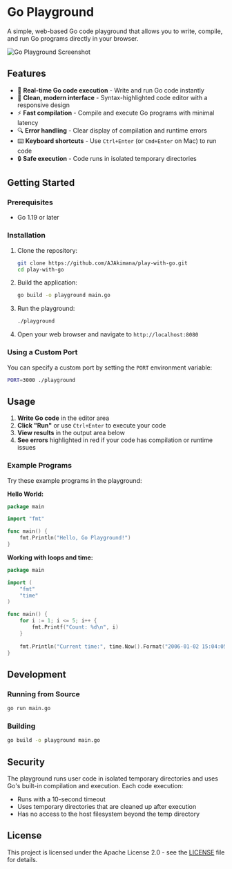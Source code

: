 # Go Playground

A simple, web-based Go code playground that allows you to write, compile, and run Go programs directly in your browser.

![Go Playground Screenshot](https://github.com/user-attachments/assets/54d9fdd5-63f7-4be2-a1f2-7b71f3951d15)

## Features

- 🚀 **Real-time Go code execution** - Write and run Go code instantly
- 🎨 **Clean, modern interface** - Syntax-highlighted code editor with a responsive design
- ⚡ **Fast compilation** - Compile and execute Go programs with minimal latency
- 🔍 **Error handling** - Clear display of compilation and runtime errors
- ⌨️ **Keyboard shortcuts** - Use `Ctrl+Enter` (or `Cmd+Enter` on Mac) to run code
- 🔒 **Safe execution** - Code runs in isolated temporary directories

## Getting Started

### Prerequisites

- Go 1.19 or later

### Installation

1. Clone the repository:
   ```bash
   git clone https://github.com/AJAkimana/play-with-go.git
   cd play-with-go
   ```

2. Build the application:
   ```bash
   go build -o playground main.go
   ```

3. Run the playground:
   ```bash
   ./playground
   ```

4. Open your web browser and navigate to `http://localhost:8080`

### Using a Custom Port

You can specify a custom port by setting the `PORT` environment variable:

```bash
PORT=3000 ./playground
```

## Usage

1. **Write Go code** in the editor area
2. **Click "Run"** or use `Ctrl+Enter` to execute your code
3. **View results** in the output area below
4. **See errors** highlighted in red if your code has compilation or runtime issues

### Example Programs

Try these example programs in the playground:

**Hello World:**
```go
package main

import "fmt"

func main() {
    fmt.Println("Hello, Go Playground!")
}
```

**Working with loops and time:**
```go
package main

import (
    "fmt"
    "time"
)

func main() {
    for i := 1; i <= 5; i++ {
        fmt.Printf("Count: %d\n", i)
    }
    
    fmt.Println("Current time:", time.Now().Format("2006-01-02 15:04:05"))
}
```

## Development

### Running from Source

```bash
go run main.go
```

### Building

```bash
go build -o playground main.go
```

## Security

The playground runs user code in isolated temporary directories and uses Go's built-in compilation and execution. Each code execution:

- Runs with a 10-second timeout
- Uses temporary directories that are cleaned up after execution
- Has no access to the host filesystem beyond the temp directory

## License

This project is licensed under the Apache License 2.0 - see the [LICENSE](LICENSE) file for details.